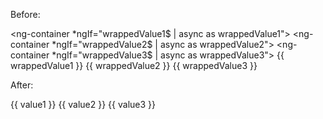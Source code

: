 Before:

<ng-container *ngIf="wrappedValue1$ | async as wrappedValue1">
  <ng-container *ngIf="wrappedValue2$ | async as wrappedValue2">
    <ng-container *ngIf="wrappedValue3$ | async as wrappedValue3">
      {{ wrappedValue1 }} {{ wrappedValue2 }} {{ wrappedValue3 }}
    </ng-container>
  </ng-container>
</ng-container>

After:
<div
  *ngIf="{
    value1: value1$ | async,
    value2: value2$ | async,
    value3: value3$ | async
  }"
>
  {{ value1 }} {{ value2 }} {{ value3 }}
</div>